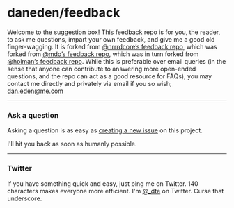 # daneden/feedback

Welcome to the suggestion box! This feedback repo is for you, the reader, to ask me questions, impart your own feedback, and give me a good old finger-wagging.
It is forked from [@nrrrdcore’s feedback repo](https://github.com/nrrrdcore/feedback), which was forked from
[@mdo’s feedback repo](https://github.com/mdo/feedback), which was in turn forked from [@holman’s feedback repo](https://github.com/holman/feedback). While this is preferable over email queries (in the sense that anyone can contribute to answering more open-ended questions, and the repo can act as a good resource for FAQs), you may contact me directly and privately via email if you so wish; dan.eden@me.com

---

### Ask a question

Asking a question is as easy as
[creating a new issue](https://github.com/daneden/feedback/issues/new) on this
project.

I'll hit you back as soon as humanly possible.

---

### Twitter

If you have something quick and easy, just ping me on Twitter. 140 characters
makes everyone more efficient. I'm [@_dte](https://twitter.com/_dte) on
Twitter. Curse that underscore.

